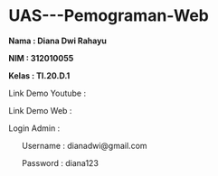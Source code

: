 # UAS---Pemograman-Web
<b> <p> Nama : Diana Dwi Rahayu
<p> NIM : 312010055
<p> Kelas : TI.20.D.1 </b>

Link Demo Youtube :

Link Demo Web :

Login Admin :

<ol> Username : dianadwi@gmail.com </ol>

<ol>Password : diana123 </ol>
